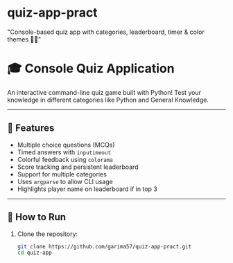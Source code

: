 # quiz-app-pract
 "Console-based quiz app with categories, leaderboard, timer &amp; color themes 🌈✨"
# 🎓 Console Quiz Application

An interactive command-line quiz game built with Python! Test your knowledge in different categories like Python and General Knowledge.

---

## 🧠 Features

- Multiple choice questions (MCQs)
- Timed answers with `inputimeout`
- Colorful feedback using `colorama`
- Score tracking and persistent leaderboard
- Support for multiple categories
- Uses `argparse` to allow CLI usage
- Highlights player name on leaderboard if in top 3

---

## 🚀 How to Run

1. Clone the repository:
   ```bash
   git clone https://github.com/garima57/quiz-app-pract.git
   cd quiz-app
